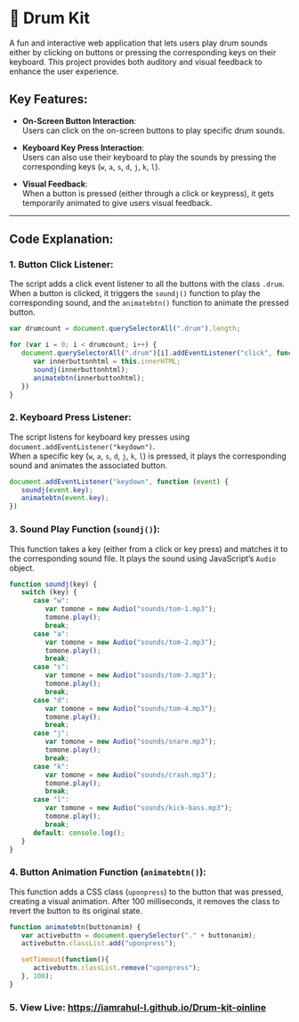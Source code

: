 
# 🥁 Drum Kit

A fun and interactive web application that lets users play drum sounds either by clicking on buttons or pressing the corresponding keys on their keyboard. This project provides both auditory and visual feedback to enhance the user experience.

## Key Features:

- **On-Screen Button Interaction**:  
  Users can click on the on-screen buttons to play specific drum sounds.

- **Keyboard Key Press Interaction**:  
  Users can also use their keyboard to play the sounds by pressing the corresponding keys (`w`, `a`, `s`, `d`, `j`, `k`, `l`).

- **Visual Feedback**:  
  When a button is pressed (either through a click or keypress), it gets temporarily animated to give users visual feedback.

---

## Code Explanation:

### 1. Button Click Listener:
The script adds a click event listener to all the buttons with the class `.drum`.  
When a button is clicked, it triggers the `soundj()` function to play the corresponding sound, and the `animatebtn()` function to animate the pressed button.

```javascript
var drumcount = document.querySelectorAll(".drum").length;

for (var i = 0; i < drumcount; i++) {
   document.querySelectorAll(".drum")[i].addEventListener("click", function () {
      var innerbuttonhtml = this.innerHTML;
      soundj(innerbuttonhtml);
      animatebtn(innerbuttonhtml);
   })
}
```

### 2. Keyboard Press Listener:
The script listens for keyboard key presses using `document.addEventListener("keydown")`.  
When a specific key (`w`, `a`, `s`, `d`, `j`, `k`, `l`) is pressed, it plays the corresponding sound and animates the associated button.

```javascript
document.addEventListener("keydown", function (event) {
   soundj(event.key);
   animatebtn(event.key);
})
```

### 3. Sound Play Function (`soundj()`):
This function takes a key (either from a click or key press) and matches it to the corresponding sound file. It plays the sound using JavaScript’s `Audio` object.

```javascript
function soundj(key) {
   switch (key) {
      case "w":
         var tomone = new Audio("sounds/tom-1.mp3");
         tomone.play();
         break;
      case "a":
         var tomone = new Audio("sounds/tom-2.mp3");
         tomone.play();
         break;
      case "s":
         var tomone = new Audio("sounds/tom-3.mp3");
         tomone.play();
         break;
      case "d":
         var tomone = new Audio("sounds/tom-4.mp3");
         tomone.play();
         break;
      case "j":
         var tomone = new Audio("sounds/snare.mp3");
         tomone.play();
         break;
      case "k":
         var tomone = new Audio("sounds/crash.mp3");
         tomone.play();
         break;
      case "l":
         var tomone = new Audio("sounds/kick-bass.mp3");
         tomone.play();
         break;
      default: console.log();
   }
}
```

### 4. Button Animation Function (`animatebtn()`):
This function adds a CSS class (`uponpress`) to the button that was pressed, creating a visual animation. After 100 milliseconds, it removes the class to revert the button to its original state.

```javascript
function animatebtn(buttonanim) {
   var activebuttn = document.querySelector("." + buttonanim);
   activebuttn.classList.add("uponpress");

   setTimeout(function(){
      activebuttn.classList.remove("uponpress");
   }, 100);
}
```
### 5. View Live: https://iamrahul-l.github.io/Drum-kit-oinline

